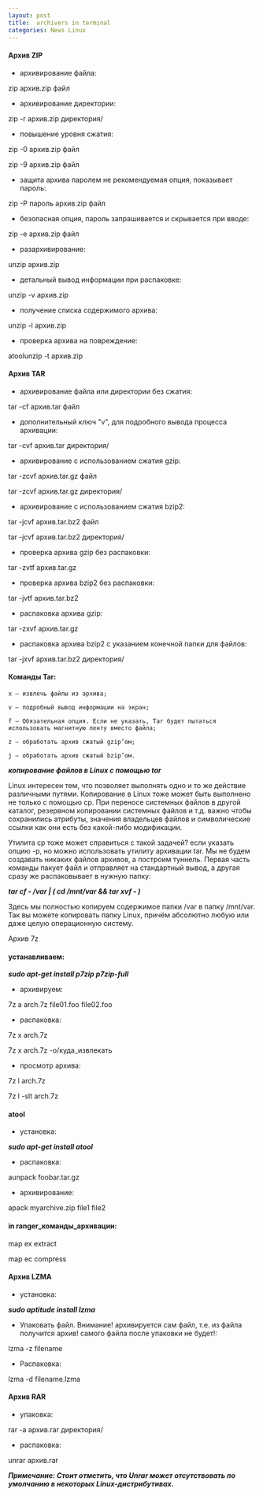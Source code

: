```yaml
---
layout: post
title:  archivers in terminal
categories: News Linux
---
```


#### Архив ZIP

- архивирование файла:

zip архив.zip файл

- архивирование директории:

zip -r архив.zip директория/

- повышение уровня сжатия:

zip -0 архив.zip файл

zip -9 архив.zip файл

- защита архива паролем
не рекомендуемая опция, показывает пароль:

zip -P пароль архив.zip файл

- безопасная опция, пароль запрашивается и скрывается при вводе:

zip -e архив.zip файл

- разархивирование:

unzip архив.zip

- детальный вывод информации при распаковке:

unzip -v архив.zip

- получение списка содержимого архива:

unzip -l архив.zip

- проверка архива на повреждение:

atoolunzip -t архив.zip

#### Архив TAR

- архивирование файла или директории без сжатия:

tar -cf архив.tar файл

- дополнительный ключ "v", для подробного вывода процесса архивации:

tar -cvf архив.tar директория/

- архивирование с использованием сжатия gzip:

tar -zcvf архив.tar.gz файл

tar -zcvf архив.tar.gz директория/

- архивирование с использованием сжатия bzip2:

tar -jcvf архив.tar.bz2 файл

tar -jcvf архив.tar.bz2 директория/

- проверка архива gzip без распаковки:

tar -zvtf архив.tar.gz

- проверка архива bzip2 без распаковки:

tar -jvtf архив.tar.bz2

- распаковка архива gzip:

tar -zxvf архив.tar.gz

- распаковка архива bzip2 с указанием конечной папки для файлов:

tar -jxvf архив.tar.bz2 директория/

#### Команды Tar:

    x — извлечь файлы из архива;
	
    v — подробный вывод информации на экран;
	
    f — Обязательная опция. Если не указать, Tar будет пытаться использовать магнитную ленту вместо файла;
	
    z — обработать архив сжатый gzip’ом;
	
    j — обработать архив сжатый bzip’ом.

***копирование файлов в Linux с помощью tar***

Linux интересен тем, что позволяет выполнять одно и то же действие различными путями. Копирование в Linux тоже может быть выполнено не только с помощью cp. При переносе системных файлов в другой каталог, резервном копировании системных файлов и т.д. важно чтобы сохранились атрибуты, значения владельцев файлов и символические ссылки как они есть без какой-либо модификации.

Утилита cp тоже может справиться с такой задачей? если указать опцию -p, но можно использовать утилиту архивации tar. Мы не будем создавать никаких файлов архивов, а построим туннель. Первая часть команды пакует файл и отправляет на стандартный вывод, а другая сразу же распаковывает в нужную папку:

***tar cf - /var | ( cd /mnt/var && tar xvf - )***

Здесь мы полностью копируем содержимое папки /var в папку /mnt/var. Так вы можете копировать папку Linux, причём абсолютно любую или даже целую операционную систему.

Архив 7z

#### устанавливаем:

***sudo apt-get install p7zip p7zip-full***

- архивируем:

7z a arch.7z file01.foo file02.foo

- распаковка:

7z x arch.7z

7z x arch.7z -o/куда_извлекать

- просмотр архива:

7z l arch.7z

7z l -slt arch.7z

#### atool

- установка:

***sudo apt-get install atool***

- распаковка:

aunpack foobar.tar.gz

- архивирование:

apack myarchive.zip file1 file2

#### in ranger_команды_архивации:

map ex extract

map ec compress

#### Архив LZMA

- установка:

***sudo aptitude install lzma***

- Упаковать файл. Внимание! архивируется сам файл,
т.е. из файла получится архив! самого файла после упаковки не будет!:

lzma -z filename

- Распаковка:

lzma -d filename.lzma

#### Архив RAR

- упаковка:

rar -a архив.rar директория/
	
- распаковка:

unrar архив.rar

 ***Примечание: Стоит отметить, что Unrar может отсутствовать по умолчанию в некоторых 
 Linux-дистрибутивах.***
